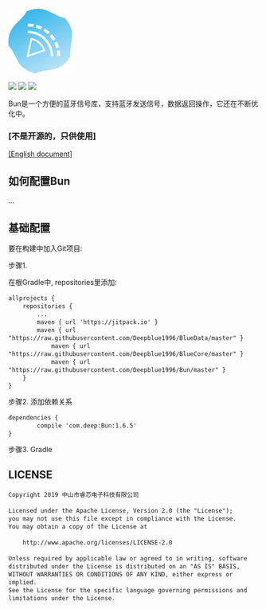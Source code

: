 ![Image text](https://raw.githubusercontent.com/Deepblue1996/Bun/master/tool/ic_bluetooth.png)

<a href="http://developer.android.com/index.html"><img src="https://img.shields.io/badge/platform-android-green.svg"></a>
[![](https://jitpack.io/v/Deepblue1996/Bun.svg)](https://jitpack.io/#Deepblue1996/Bun)
<a href="https://www.apache.org/licenses/LICENSE-2.0"><img src="https://img.shields.io/badge/license-apache-green.svg"></a>

Bun是一个方便的蓝牙信号库，支持蓝牙发送信号，数据返回操作，它还在不断优化中。

### [不是开源的，只供使用]

[[English document]](https://github.com/Deepblue1996/Bun/blob/master/README.md)

## 如何配置Bun

...

## 基础配置

要在构建中加入Git项目:

步骤1.

在根Gradle中, repositories里添加:

	allprojects {
		repositories {
			...
			maven { url 'https://jitpack.io' }
      		maven { url "https://raw.githubusercontent.com/Deepblue1996/BlueData/master" }
        		maven { url "https://raw.githubusercontent.com/Deepblue1996/BlueCore/master" }
        		maven { url "https://raw.githubusercontent.com/Deepblue1996/Bun/master" }
		}
	}

步骤2. 添加依赖关系

	dependencies {
	        compile 'com.deep:Bun:1.6.5'
	}

步骤3. Gradle

## LICENSE

<pre><code>Copyright 2019 中山市睿芯电子科技有限公司

Licensed under the Apache License, Version 2.0 (the "License");
you may not use this file except in compliance with the License.
You may obtain a copy of the License at

    http://www.apache.org/licenses/LICENSE-2.0

Unless required by applicable law or agreed to in writing, software
distributed under the License is distributed on an "AS IS" BASIS,
WITHOUT WARRANTIES OR CONDITIONS OF ANY KIND, either express or implied.
See the License for the specific language governing permissions and
limitations under the License.
</code></pre>
